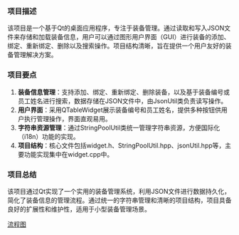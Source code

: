 ### 项目描述
该项目是一个基于Qt的桌面应用程序，专注于装备管理。通过读取和写入JSON文件来存储和加载装备信息，用户可以通过图形用户界面（GUI）进行装备的添加、绑定、重新绑定、删除以及搜索操作。项目结构清晰，旨在提供一个用户友好的装备管理解决方案。

### 项目要点
1. **装备信息管理**：支持添加、绑定、重新绑定、删除装备，以及基于装备编号或员工姓名进行搜索，数据存储在JSON文件中，由JsonUtil类负责读写操作。
2. **用户界面**：采用QTableWidget展示装备编号和员工姓名，提供多种按钮供用户执行管理操作，界面直观易用。
3. **字符串资源管理**：通过StringPoolUtil类统一管理字符串资源，方便国际化（i18n）功能的实现。
4. **项目结构**：核心文件包括widget.h、StringPoolUtil.hpp、jsonUtil.hpp等，主要功能实现集中在widget.cpp中。

### 项目总结
该项目通过Qt实现了一个实用的装备管理系统，利用JSON文件进行数据持久化，简化了装备信息的管理流程。通过统一的字符串管理和清晰的项目结构，项目具备良好的扩展性和维护性，适用于小型装备管理场景。

[流程图]("C:\Users\yaoya\Desktop\ElevatedWorkSafetyMonitoringSystem\EWSMS_UpperComputer\总框架流程.jpg")
